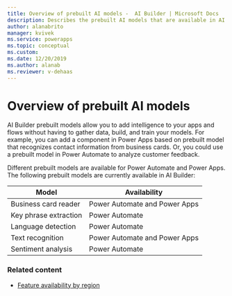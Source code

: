 ```yaml
---
title: Overview of prebuilt AI models -  AI Builder | Microsoft Docs
description: Describes the prebuilt AI models that are available in AI Builder.
author: alanabrito
manager: kvivek
ms.service: powerapps
ms.topic: conceptual
ms.custom: 
ms.date: 12/20/2019
ms.author: alanab
ms.reviewer: v-dehaas
---
```


# Overview of prebuilt AI models

AI Builder prebuilt models allow you to add intelligence to your apps and flows without having to gather data, build, and train your models. For example, you can add a component in Power Apps based on prebuilt model that recognizes contact information from business cards. Or, you could use  a prebuilt model in Power Automate to analyze customer feedback.

Different prebuilt models are available for Power Automate and Power Apps. The following prebuilt models are currently available in AI Builder:

|Model |Availability  |
|---------|---------|
|Business card reader   |   Power Automate and Power Apps     |
|Key phrase extraction  |    Power Automate    |
|Language detection  |    Power Automate    |
|Text recognition      |    Power Automate and Power Apps  |
|Sentiment analysis     |    Power Automate    |

### Related content

- [Feature availability by region](availability-region.md)
